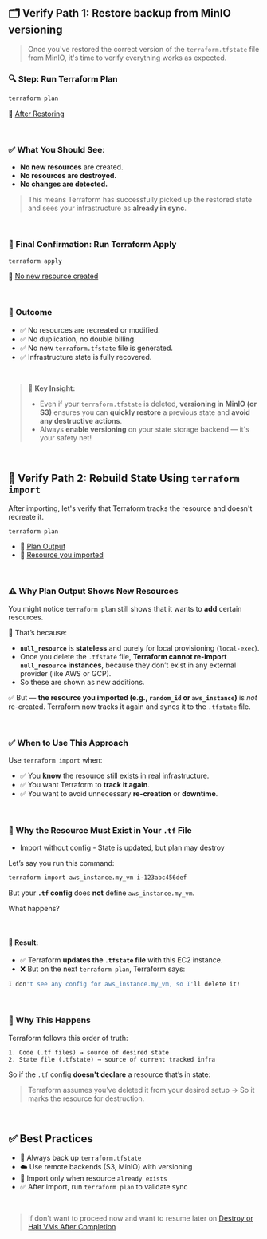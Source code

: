 ## 🗂 Verify Path 1: Restore backup from MinIO versioning

> Once you've restored the correct version of the `terraform.tfstate` file from MinIO, it's time to verify everything works as expected.


### 🔍 Step: Run Terraform Plan

```bash
terraform plan
```

📸 [After Restoring](./assets/after_restoring_plan.png)

<br>

### ✅ What You Should See:

* **No new resources** are created.
* **No resources are destroyed.**
* **No changes are detected.**

> This means Terraform has successfully picked up the restored state and sees your infrastructure as **already in sync**.

<br>

### 🧪 Final Confirmation: Run Terraform Apply

```bash
terraform apply
```

📸 [No new resource created](./assets/no_changes.png)

<br>

### 📌 Outcome

* ✅ No resources are recreated or modified.
* ✅ No duplication, no double billing.
* ✅ No new `terraform.tfstate` file is generated.
* ✅ Infrastructure state is fully recovered.

<br>

> 🎯 **Key Insight:**
> - Even if your `terraform.tfstate` is deleted, **versioning in MinIO (or S3)** ensures you can **quickly restore** a previous state and **avoid any destructive actions**.
> - Always **enable versioning** on your state storage backend — it's your safety net!

<br>

## 🔁 Verify Path 2: Rebuild State Using `terraform import`

After importing, let's verify that Terraform tracks the resource and doesn't recreate it.

```bash
terraform plan
```

- 📸 [Plan Output](./assets/verify_import.png)
- 📸 [Resource you imported](./assets/import_id.png)

<br>

### ⚠️ Why Plan Output Shows New Resources

You might notice `terraform plan` still shows that it wants to **add** certain resources.

🧠 That’s because:

* **`null_resource`** is **stateless** and purely for local provisioning (`local-exec`).
* Once you delete the `.tfstate` file, **Terraform cannot re-import `null_resource` instances**, because they don’t exist in any external provider (like AWS or GCP).
* So these are shown as new additions.

✅ But — **the resource you imported (e.g., `random_id` or `aws_instance`)** is *not* re-created.
Terraform now tracks it again and syncs it to the `.tfstate` file.

<br>

### ✅ When to Use This Approach

Use `terraform import` when:

* ✅ You **know** the resource still exists in real infrastructure.
* ✅ You want Terraform to **track it again**.
* ✅ You want to avoid unnecessary **re-creation** or **downtime**.

<br>

### 🧠 Why the Resource Must Exist in Your `.tf` File

- Import without config - State is updated, but plan may destroy

Let’s say you run this command:

```bash
terraform import aws_instance.my_vm i-123abc456def
```

But your **`.tf` config** does **not** define `aws_instance.my_vm`.

What happens?

<br>

#### 🔄 Result:

* ✅ Terraform **updates the `.tfstate` file** with this EC2 instance.
* ❌ But on the next `terraform plan`, Terraform says:

```bash
I don't see any config for aws_instance.my_vm, so I'll delete it!
```

<br>

### 🚨 Why This Happens

Terraform follows this order of truth:

```
1. Code (.tf files) → source of desired state  
2. State file (.tfstate) → source of current tracked infra
```

So if the `.tf` config **doesn't declare** a resource that’s in state:

> Terraform assumes you’ve deleted it from your desired setup
> → So it marks the resource for destruction.

<br>

## ✅ Best Practices
- 💾 Always back up `terraform.tfstate`
- ☁️ Use remote backends (S3, MinIO) with versioning
- 🧪 Import only when resource `already exists`
- ✅ After import, run `terraform plan` to validate sync

<br>

> If don't want to proceed now and want to resume later on 
> [Destroy or Halt VMs After Completion](../../README.md#-destroy-or-halt-vms-after-scenario-completion)